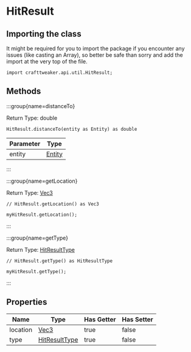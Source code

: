 # HitResult

## Importing the class

It might be required for you to import the package if you encounter any issues (like casting an Array), so better be safe than sorry and add the import at the very top of the file.
```zenscript
import crafttweaker.api.util.HitResult;
```


## Methods

:::group{name=distanceTo}

Return Type: double

```zenscript
HitResult.distanceTo(entity as Entity) as double
```

| Parameter |                 Type                 |
|-----------|--------------------------------------|
| entity    | [Entity](/vanilla/api/entity/Entity) |


:::

:::group{name=getLocation}

Return Type: [Vec3](/vanilla/api/util/math/Vec3)

```zenscript
// HitResult.getLocation() as Vec3

myHitResult.getLocation();
```

:::

:::group{name=getType}

Return Type: [HitResultType](/vanilla/api/util/HitResultType)

```zenscript
// HitResult.getType() as HitResultType

myHitResult.getType();
```

:::


## Properties

|   Name   |                       Type                       | Has Getter | Has Setter |
|----------|--------------------------------------------------|------------|------------|
| location | [Vec3](/vanilla/api/util/math/Vec3)              | true       | false      |
| type     | [HitResultType](/vanilla/api/util/HitResultType) | true       | false      |

